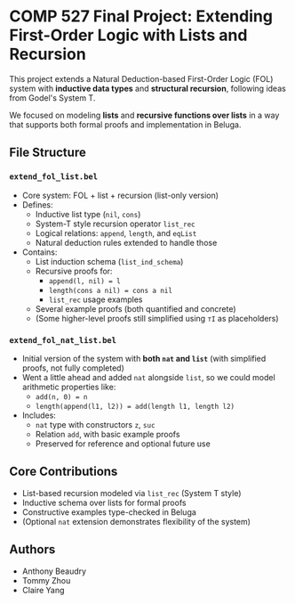 # COMP 527 Final Project: Extending First-Order Logic with Lists and Recursion

This project extends a Natural Deduction-based First-Order Logic (FOL) system with **inductive data types** and **structural recursion**, following ideas from Godel's System T.

We focused on modeling **lists** and **recursive functions over lists** in a way that supports both formal proofs and implementation in Beluga.

## File Structure

### `extend_fol_list.bel`
- Core system: FOL + list + recursion (list-only version)
- Defines:
  - Inductive list type (`nil`, `cons`)
  - System-T style recursion operator `list_rec`
  - Logical relations: `append`, `length`, and `eqList`
  - Natural deduction rules extended to handle those
- Contains:
  - List induction schema (`list_ind_schema`)
  - Recursive proofs for:
    - `append(l, nil) = l`
    - `length(cons a nil) = cons a nil`
    - `list_rec` usage examples
  - Several example proofs (both quantified and concrete)
  - (Some higher-level proofs still simplified using `⊤I` as placeholders)

### `extend_fol_nat_list.bel`
- Initial version of the system with **both `nat` and `list`** (with simplified proofs, not fully completed)
- Went a little ahead and added `nat` alongside `list`, so we could model arithmetic properties like:
  - `add(n, 0) = n`
  - `length(append(l1, l2)) = add(length l1, length l2)`
- Includes:
  - `nat` type with constructors `z`, `suc`
  - Relation `add`, with basic example proofs
  - Preserved for reference and optional future use

## Core Contributions
- List-based recursion modeled via `list_rec` (System T style)
- Inductive schema over lists for formal proofs
- Constructive examples type-checked in Beluga
- (Optional `nat` extension demonstrates flexibility of the system)

## Authors
- Anthony Beaudry  
- Tommy Zhou  
- Claire Yang
